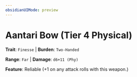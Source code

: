 ```yaml
---
obsidianUIMode: preview
---
```

# Aantari Bow (Tier 4 Physical)

**Trait**: `Finesse` | **Burden**: `Two-Handed`

**Range**: `Far` | **Damage**: `d6+11 (Phy)`

**Feature**: Reliable (+1 on any attack rolls with this weapon.)
